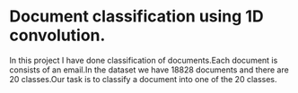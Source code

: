 # Document classification using 1D convolution.
In this project I have done classification of documents.Each document is consists of an email.In the dataset we have 18828 documents and there are 20 classes.Our task is to classify a document into one of the 20 classes.
